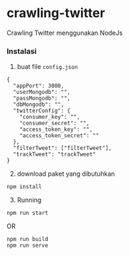 # crawling-twitter
Crawling Twitter menggunakan NodeJs


### Instalasi

1. buat file `config.json` 
```
{
  "appPort": 3000,
  "userMongodb": "",
  "passMongodb": "",
  "dbMongodb": "",
  "twitterConfig": {
    "consumer_key": "",
    "consumer_secret": "",
    "access_token_key": "",
    "access_token_secret": ""
  },
  "filterTweet": ["filterTweet"],
  "trackTweet": "trackTweet"
}

```

2. download paket yang dibutuhkan
```
npm install
```

3. Running
```
npm run start
```
OR
```
npm run build
npm run serve
```